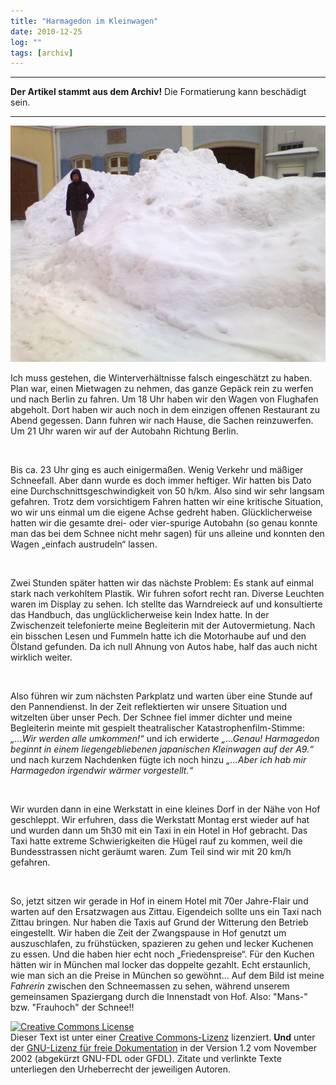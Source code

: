 ```yaml
---
title: "Harmagedon im Kleinwagen"
date: 2010-12-25
log: ""
tags: [archiv]
---
```

<hr><b>Der Artikel stammt aus dem Archiv!</b> Die Formatierung kann beschädigt sein.<hr>

![schnee_weblog.JPG](schnee_weblog.JPG)

Ich muss gestehen, die Winterverh&auml;ltnisse falsch eingesch&auml;tzt zu haben. Plan war, einen Mietwagen zu nehmen, das ganze Gep&auml;ck rein zu werfen und nach Berlin zu fahren. Um 18 Uhr haben wir den Wagen von Flughafen abgeholt. Dort haben wir auch noch in dem einzigen offenen Restaurant zu Abend gegessen. Dann fuhren wir nach Hause, die Sachen reinzuwerfen. Um 21 Uhr waren wir auf der Autobahn Richtung Berlin.
<!--break-->
&nbsp;
<p style="margin-bottom: 0cm;">Bis ca. 23 Uhr ging es auch einigerma&szlig;en. Wenig Verkehr und m&auml;&szlig;iger Schneefall. Aber dann wurde es doch immer  heftiger. Wir hatten bis Dato eine Durchschnittsgeschwindigkeit von 50 h/km. Also sind wir sehr langsam gefahren. Trotz dem vorsichtigem Fahren hatten wir eine kritische Situation, wo wir uns einmal um die eigene Achse gedreht haben. Gl&uuml;cklicherweise hatten wir die gesamte drei- oder vier-spurige Autobahn (so genau konnte man das bei dem Schnee nicht mehr sagen)  f&uuml;r uns alleine und konnten den Wagen &bdquo;einfach austrudeln&ldquo; lassen.
<p style="margin-bottom: 0cm;">&nbsp;
<p style="margin-bottom: 0cm;">Zwei Stunden sp&auml;ter hatten wir das n&auml;chste Problem: Es stank auf einmal stark nach verkohltem Plastik. Wir fuhren sofort recht ran. Diverse Leuchten waren im Display zu sehen. Ich stellte das Warndreieck auf  und konsultierte das Handbuch, das ungl&uuml;cklicherweise kein Index hatte. In der Zwischenzeit telefonierte meine Begleiterin mit der Autovermietung. Nach ein bisschen Lesen und Fummeln hatte ich die Motorhaube auf und den &Ouml;lstand gefunden. Da ich null Ahnung von Autos habe, half das auch nicht wirklich weiter.
<p style="margin-bottom: 0cm;">&nbsp;
<p style="margin-bottom: 0cm;">Also f&uuml;hren wir zum n&auml;chsten Parkplatz und warten &uuml;ber eine Stunde auf den Pannendienst. In der Zeit reflektierten wir unsere Situation und witzelten &uuml;ber unser Pech. Der Schnee fiel immer dichter und meine Begleiterin meinte mit gespielt theatralischer Katastrophenfilm-Stimme: <em>&bdquo;...Wir werden alle  umkommen!&ldquo;</em> und ich erwiderte <em>&bdquo;...Genau! Harmagedon beginnt in einem liegengebliebenen japanischen Kleinwagen auf der A9.&ldquo;</em> und nach kurzem Nachdenken f&uuml;gte ich noch hinzu <em>&bdquo;...Aber ich hab mir Harmagedon irgendwir w&auml;rmer vorgestellt.&ldquo;</em>
<p style="margin-bottom: 0cm;">&nbsp;
<p style="margin-bottom: 0cm;">Wir wurden dann in eine Werkstatt in eine kleines Dorf in der N&auml;he von Hof geschleppt. Wir erfuhren, dass die Werkstatt Montag erst wieder auf hat und wurden dann um 5h30 mit ein Taxi in ein Hotel in Hof gebracht. Das Taxi hatte extreme Schwierigkeiten die H&uuml;gel rauf zu kommen, weil die Bundesstrassen nicht ger&auml;umt waren. Zum Teil sind wir mit 20 km/h gefahren.
<p style="margin-bottom: 0cm;">&nbsp;
<p style="margin-bottom: 0cm;">So, jetzt sitzen wir gerade in Hof in einem Hotel mit 70er Jahre-Flair und warten auf den Ersatzwagen aus Zittau. Eigendeich sollte uns ein Taxi nach Zittau bringen. Nur haben die Taxis auf Grund der Witterung den Betrieb eingestellt. Wir haben die Zeit der Zwangspause in Hof genutzt um auszuschlafen, zu fr&uuml;hst&uuml;cken, spazieren zu gehen und lecker Kuchenen zu essen. Und die haben hier echt noch &bdquo;Friedenspreise&ldquo;. F&uuml;r den Kuchen h&auml;tten wir in M&uuml;nchen mal locker das doppelte gezahlt. Echt erstaunlich, wie man sich an die Preise in M&uuml;nchen so gew&ouml;hnt... Auf dem Bild ist meine <em>Fahrerin</em> zwischen den Schneemassen zu sehen, w&auml;hrend unserem gemeinsamen Spaziergang durch die Innenstadt von Hof. Also: &quot;Mans-&quot; bzw. &quot;Frauhoch&quot; der Schnee!!
&nbsp;

<a rel="license" href="http://creativecommons.org/licenses/by-sa/3.0/de/"><img alt="Creative Commons License" style="border-width: 0pt;" src="http://i.creativecommons.org/l/by-sa/3.0/de/88x31.png" /></a> <br />
Dieser <span xmlns:dc="http://purl.org/dc/elements/1.1/" href="http://purl.org/dc/dcmitype/Text" rel="dc:type">Text</span> ist unter einer <a rel="license" href="http://creativecommons.org/licenses/by-sa/3.0/de/">Creative Commons-Lizenz</a> lizenziert. <b>Und</b> unter der <a href="http://de.wikipedia.org/wiki/GFDL">GNU-Lizenz f&uuml;r freie Dokumentation</a> in der Version 1.2 vom November 2002 (abgek&uuml;rzt GNU-FDL oder GFDL). Zitate und verlinkte Texte unterliegen den Urheberrecht der jeweiligen Autoren.
